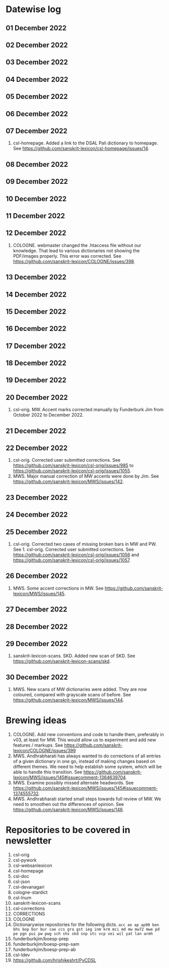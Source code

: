 # Datewise log

## 01 December 2022

## 02 December 2022

## 03 December 2022

## 04 December 2022

## 05 December 2022

## 06 December 2022

## 07 December 2022

1. csl-homepage. Added a link to the DSAL Pali dictionary to homepage. See https://github.com/sanskrit-lexicon/csl-homepage/issues/14.

## 08 December 2022

## 09 December 2022

## 10 December 2022

## 11 December 2022

## 12 December 2022

1. COLOGNE. webmaster changed the .htaccess file without our knowledge. That lead to various dictionaries not showing the PDF/images properly. This error was corrected. See https://github.com/sanskrit-lexicon/COLOGNE/issues/398.

## 13 December 2022

## 14 December 2022

## 15 December 2022

## 16 December 2022

## 17 December 2022

## 18 December 2022

## 19 December 2022

## 20 December 2022

1. csl-orig. MW. Accent marks corrected manually by Funderburk Jim from October 2022 to December 2022.

## 21 December 2022

## 22 December 2022

1. csl-orig. Corrected user submitted corrections. See https://github.com/sanskrit-lexicon/csl-orig/issues/985 to https://github.com/sanskrit-lexicon/csl-orig/issues/1055. 
2. MWS. Major manual correction of MW accents were done by Jim. See https://github.com/sanskrit-lexicon/MWS/issues/142.

## 23 December 2022

## 24 December 2022

## 25 December 2022

1. csl-orig. Corrected two cases of missing broken bars in MW and PW. See 1. csl-orig. Corrected user submitted corrections. See https://github.com/sanskrit-lexicon/csl-orig/issues/1056 and https://github.com/sanskrit-lexicon/csl-orig/issues/1057. 

## 26 December 2022

1. MWS. Some accent corrections in MW. See https://github.com/sanskrit-lexicon/MWS/issues/145.

## 27 December 2022

## 28 December 2022

## 29 December 2022

1. sanskrit-lexicon-scans. SKD. Added new scan of SKD. See https://github.com/sanskrit-lexicon-scans/skd.

## 30 December 2022

1. MWS. New scans of MW dictionaries were added. They are now coloured, compared with grayscale scans of before. See https://github.com/sanskrit-lexicon/MWS/issues/144.


# Brewing ideas

1. COLOGNE. Add new conventions and code to handle them, preferably in v03, at least for MW. This would allow us to experiment and add new features / markups. See https://github.com/sanskrit-lexicon/COLOGNE/issues/399
2. MWS. Andhrabharati has always wanted to do corrections of all entries of a given dictionary in one go, instead of making changes based on different themes. We need to help establish some system, which will be able to handle this transition. See https://github.com/sanskrit-lexicon/MWS/issues/145#issuecomment-1364639704.
3. MWS. Examine possibly missed alternate headwords. See https://github.com/sanskrit-lexicon/MWS/issues/145#issuecomment-1374555732.
4. MWS. Andhrabharati started small steps towards full review of MW. We need to smoothen out the differences of opinion. See https://github.com/sanskrit-lexicon/MWS/issues/146.	

# Repositories to be covered in newsletter

1. csl-orig
2. csl-pywork
3. csl-websanlexicon
4. csl-homepage
5. csl-doc
6. csl-json
7. csl-devanagari
8. cologne-stardict
9. csl-lnum
10. sanskrit-lexicon-scans
11. csl-corrections
12. CORRECTIONS
13. COLOGNE
14. Dictionarywise repositories for the following dicts. 
`acc ae ap ap90 ben bhs bop bor bur cae ccs gra gst ieg inm krm mci md mw mw72 mwe pd pe pgn pui pw pwg sch shs skd snp stc vcp vei wil yat lan armh`
15. funderburkjim/boesp-prep
16. funderburkjim/boesp-prep-sam
17. funderburkjim/boesp-prep-ab
18. csl-ldev
19. https://github.com/hrishikeshrt/PyCDSL
